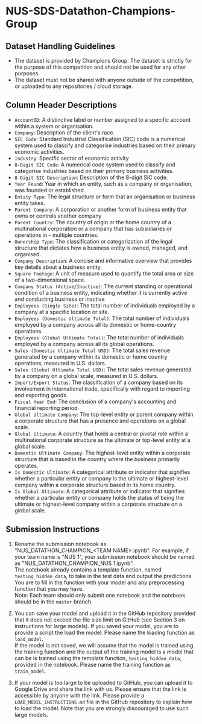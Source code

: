# NUS-SDS-Datathon-Champions-Group

## Dataset Handling Guidelines
- The dataset is provided by Champions Group. The dataset is strictly for the purpose of this competition and should not be used for any other purposes.
- The dataset must not be shared with anyone outside of the competition, or uploaded to any repositories / cloud storage.

## Column Header Descriptions

- `AccountID`: A distinctive label or number assigned to a specific account within a system or organisation.
- `Company`: Description of the client's race.
- `SIC Code`: Standard Industrial Classification (SIC) code is a numerical system used to classify and categorise industries based on their primary economic activities. 
- `Industry`: Specific sector of economic activity
- `8-Digit SIC Code`: A numerical code system used to classify and categorise industries based on their primary business activities. 
- `8-Digit SIC Description`: Description of the 8-digit SIC code.
- `Year Found`: Year in which an entity, such as a company or organisation, was founded or established.
- `Entity Type`: The legal structure or form that an organisation or business entity takes.
- `Parent Company`: A corporation or another form of business entity that owns or controls another company 
- `Parent Country`: The country of origin or the home country of a multinational corporation or a company that has subsidiaries or operations in - multiple countries.
- `Ownership Type`: The classification or categorization of the legal structure that dictates how a business entity is owned, managed, and organised.
- `Company Description`: A concise and informative overview that provides key details about a business entity.
- `Square Footage`: A unit of measure used to quantify the total area or size of a two-dimensional space. 
- `Company Status (Active/Inactive)`: The current standing or operational condition of a business entity, indicating whether it is currently active and conducting business or inactive
- `Employees (Single Site)`: The total number of individuals employed by a company at a specific location or site.
- `Employees (Domestic Ultimate Total)`: The total number of individuals employed by a company across all its domestic or home-country operations. 
- `Employees (Global Ultimate Total)`: The total number of individuals employed by a company across all its global operations.
- `Sales (Domestic Ultimate Total USD)`: The total sales revenue generated by a company within its domestic or home country operations, measured in U.S. dollars. 
- `Sales (Global Ultimate Total USD)`: The total sales revenue generated by a company on a global scale, measured in U.S. dollars. 
- `Import/Export Status`: The classification of a company based on its involvement in international trade, specifically with regard to importing and exporting goods.
- `Fiscal Year End`: The conclusion of a company's accounting and financial reporting period.
- `Global Ultimate Company`: The top-level entity or parent company within a corporate structure that has a presence and operations on a global scale. 
- `Global Ultimate`: A country that holds a central or pivotal role within a multinational corporate structure as the ultimate or top-level entity at a global scale.
- `Domestic Ultimate Company`: The highest-level entity within a corporate structure that is based in the country where the business primarily operates.
- `Is Domestic Ultimate`: A categorical attribute or indicator that signifies whether a particular entity or company is the ultimate or highest-level company within a corporate structure based in its home country. 
- `Is Global Ultimate`: A categorical attribute or indicator that signifies whether a particular entity or company holds the status of being the ultimate or highest-level company within a corporate structure on a global scale.

## Submission Instructions

1. Rename the submission notebook as "NUS_DATATHON_CHAMPION_\<TEAM NAME\>.ipynb". For example, if your team name is "NUS 1", your submission notebook should be named as "NUS_DATATHON_CHAMPION_NUS 1.ipynb". \
The notebook already contains a template function, named `testing_hidden_data`, to take in the test data and output the predictions. You are to fill in the function with your model and any preprocessing function that you may have. \
Note: Each team should only submit one notebook and the notebook should be in the `master` branch.

2. You can save your model and upload it in the GitHub repository provided that it does not exceed the file size limit on GitHub (see Section 3 on instructions for large models). If you saved your model, you are to provide a script the load the model. Please name the loading function as `load_model`. \
If the model is not saved, we will assume that the model is trained using the training function and the output of the training model is a model that can be is trained using the template function, `testing_hidden_data`, provided in the notebook. Please name the training function as `train_model`.

3. If your model is too large to be uploaded to GitHub, you can upload it to Google Drive and share the link with us. Please ensure that the link is accessible by anyone with the link. Please provide a `LOAD_MODEL_INSTRUCTIONS.md` file in the GitHub repository to explain how to load the model. Note that you are strongly discouraged to use such large models. 